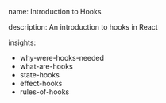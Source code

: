 name: Introduction to Hooks

description: An introduction to hooks in React

insights:
  - why-were-hooks-needed
  - what-are-hooks
  - state-hooks
  - effect-hooks
  - rules-of-hooks